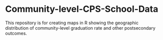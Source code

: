 # Community-level-CPS-School-Data
This repository is for creating maps in R showing the geographic distribution of community-level graduation rate and other postsecondary outcomes.
